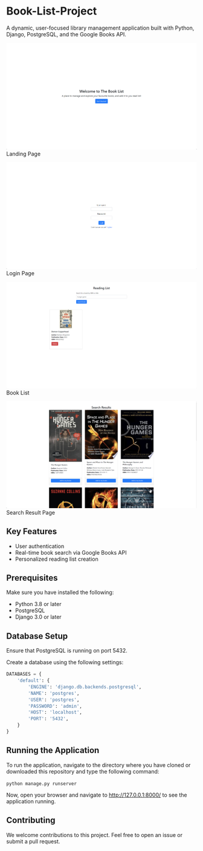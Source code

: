 # Book-List-Project

A dynamic, user-focused library management application built with Python, Django, PostgreSQL, and the Google Books API.

![Landing Page](./img/LandingPage.png)
Landing Page

![Login Page](./img/LoginPage.png)
Login Page

![Book List ](./img/BookList.png)
Book List

![Search Result](./img/SearchResult.png)
Search Result Page

## Key Features

-   User authentication
-   Real-time book search via Google Books API
-   Personalized reading list creation

## Prerequisites

Make sure you have installed the following:

-   Python 3.8 or later
-   PostgreSQL
-   Django 3.0 or later

## Database Setup

Ensure that PostgreSQL is running on port 5432.

Create a database using the following settings:

```python
DATABASES = {
    'default': {
        'ENGINE': 'django.db.backends.postgresql',
        'NAME': 'postgres',
        'USER': 'postgres',
        'PASSWORD': 'admin',
        'HOST': 'localhost',
        'PORT': '5432',
    }
}
```

## Running the Application

To run the application, navigate to the directory where you have cloned or downloaded this repository and type the following command:

`python manage.py runserver`

Now, open your browser and navigate to http://127.0.0.1:8000/ to see the application running.

## Contributing

We welcome contributions to this project. Feel free to open an issue or submit a pull request.
